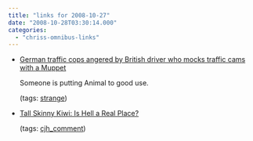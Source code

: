 ```yaml
---
title: "links for 2008-10-27"
date: "2008-10-28T03:30:14.000"
categories: 
  - "chriss-omnibus-links"
---
```


- [German traffic cops angered by British driver who mocks traffic cams with a Muppet](http://feeds.boingboing.net/~r/boingboing/iBag/~3/433833752/german-traffic-cops.html)
    
    Someone is putting Animal to good use.
    
    (tags: [strange](http://delicious.com/hubbsc/strange))
    
- [Tall Skinny Kiwi: Is Hell a Real Place?](http://tallskinnykiwi.typepad.com/tallskinnykiwi/2008/10/heaven-and-hell.html?cid=136523883#comment-136523883)
    
    (tags: [cjh\_comment](http://delicious.com/hubbsc/cjh_comment))
